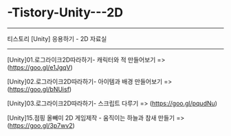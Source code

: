 # -Tistory-Unity---2D

-----------------------------------

티스토리 [Unity] 응용하기 - 2D 자료실

-----------------------------------

[Unity]01.로그라이크2D따라하기- 캐릭터와 적 만들어보기 => (https://goo.gl/e1JgqV)

[Unity]02.로그라이크2D따라하기- 아이템과 배경 만들어보기 => (https://goo.gl/bNUisf)

[Unity]03.로그라이크2D따라하기- 스크립트 다루기 => (https://goo.gl/pqudNu)

[Unity]15.점핑 올빼미 2D 게임제작 - 움직이는 하늘과 참새 만들기 => (https://goo.gl/3p7wv2)
